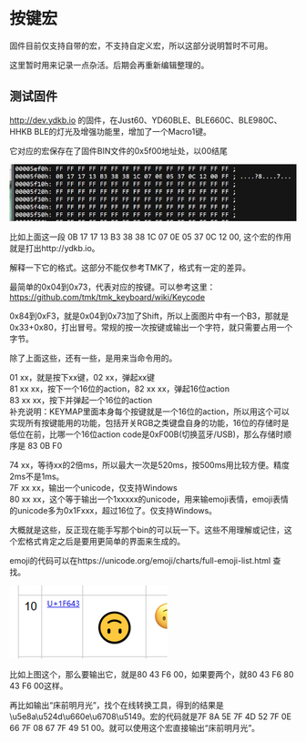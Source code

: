 # 按键宏

固件目前仅支持自带的宏，不支持自定义宏，所以这部分说明暂时不可用。

这里暂时用来记录一点杂活。后期会再重新编辑整理的。


## 测试固件

http://dev.ydkb.io 的固件，在Just60、YD60BLE、BLE660C、BLE980C、HHKB BLE的灯光及增强功能里，增加了一个Macro1键。

它对应的宏保存在了固件BIN文件的0x5f00地址处，以00结尾

![|600](assets/macro-01.png)

比如上面这一段 0B 17 17 13 B3 38 38 1C 07 0E 05 37 0C 12 00, 这个宏的作用就是打出http://ydkb.io。

解释一下它的格式。这部分不能仅参考TMK了，格式有一定的差异。

最简单的0x04到0x73，代表对应的按键。可以参考这里：<br>
https://github.com/tmk/tmk_keyboard/wiki/Keycode

0x84到0xF3，就是0x04到0x73加了Shift，所以上面图片中有一个B3，那就是0x33+0x80，打出冒号。常规的按一次按键或输出一个字符，就只需要占用一个字节。

除了上面这些，还有一些，是用来当命令用的。

01 xx，就是按下xx键，02 xx，弹起xx键<br>
81 xx xx，按下一个16位的action，82 xx xx，弹起16位action<br>
83 xx xx，按下并弹起一个16位的action<br>
补充说明：KEYMAP里面本身每个按键就是一个16位的action，所以用这个可以实现所有按键能用的功能，包括开关RGB之类键盘自身的功能，16位的存储时是低位在前，比哪一个16位action code是0xF00B(切换蓝牙/USB)，那么存储时顺序是 83 0B F0<br>

74 xx，等待xx的2倍ms，所以最大一次是520ms，按500ms用比较方便。精度2ms不是1ms。<br>
7F xx xx，输出一个unicode，仅支持Windows<br>
80 xx xx，这个等于输出一个1xxxxx的unicode，用来输emoji表情，emoji表情的unicode多为0x1Fxxx，超过16位了。仅支持Windows。

大概就是这些，反正现在能手写那个bin的可以玩一下。<color red>这些不用理解或记住，这个宏格式肯定之后是要用更简单的界面来生成的。</color>

emoji的代码可以在https://unicode.org/emoji/charts/full-emoji-list.html 查找。

![|200](assets/macro-02.png)

比如上图这个，那么要输出它，就是80 43 F6 00，如果要两个，就80 43 F6 80 43 F6 00这样。

再比如输出“床前明月光”，找个在线转换工具，得到的结果是\u5e8a\u524d\u660e\u6708\u5149。宏的代码就是7F 8A 5E 7F 4D 52 7F 0E 66 7F 08 67 7F 49 51 00。就可以使用这个宏直接输出“床前明月光”。